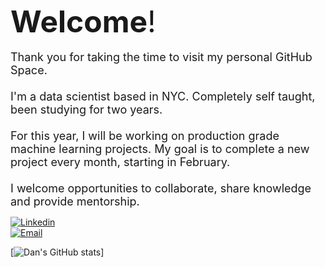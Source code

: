 <font size="8">**Welcome**!</font><br>
<br>
</font>
<font size="4">Thank you for taking the time to visit my personal GitHub Space. <br>
<br>
I'm a data scientist based in NYC.  Completely self taught, been studying for two years. <br>
<br>
For this year, I will be working on production grade machine learning projects. My goal is to complete a new project every month, starting in February.<br>
<br>
I welcome opportunities to collaborate, share knowledge and provide mentorship. <br>

</font>

[![Linkedin](https://img.shields.io/badge/-LinkedIn-blue?style=flat&logo=Linkedin&logoColor=white)](https://www.linkedin.com/in/danherman/)<br>
[![Email](https://img.shields.io/badge/Email-%23D14836.svg?&style=for-the-badge&logo=Gmail&logoColor=white)](mailto:dan.herman@me.com)


[![Dan's GitHub stats](https://github-readme-stats.vercel.app/api?username=danherman&show_icons=true&theme=radical)]